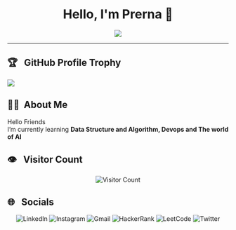 <h1 align="center">Hello, I'm Prerna 👋</h1>

<p align="center">
  <a href="https://github.com/patilprerna/readme-typing-svg">
    <img src="https://readme-typing-svg.herokuapp.com?lines=🤖+AIML+Student+%7C+B.Tech+3rd+Year;✨+Machine+Learning+Explorer;🧠+Neural+Nets+and+Chill!!;📚+Always+Learning+something+new;🌍+AI+for+a+better+future&center=true&width=700&height=75">
  </a>
</p>

---

## 🏆 &nbsp; GitHub Profile Trophy

<img src="https://github-profile-trophy.vercel.app/?username=patilprerna&theme=juicyfresh&no-bg=true" />

## 👨‍💻  &nbsp;About Me 
Hello Friends <br>
I’m currently learning **Data Structure and Algorithm, Devops and The world of AI**
## 👁️ &nbsp; Visitor Count
<p align="center">
  <img src="https://count.getloli.com/get/@patilprerna?theme=rule34" alt="Visitor Count" />
</p>

## 🌐 &nbsp; Socials
<p align="center">
  <a href="https://www.linkedin.com/in/patilprerna/" style="text-decoration: none;">
    <img alt="LinkedIn" src="https://img.shields.io/badge/LinkedIn-0077B5?style=flat&logo=linkedin&logoColor=white" />
  </a>
  <a href="https://www.instagram.com/patil.prernaa/" style="text-decoration: none;">
    <img alt="Instagram" src="https://img.shields.io/badge/Instagram-C13584?style=flat&logo=instagram&logoColor=white" />
  </a>
  <a href="mailto:patilprerna302@gmail.com" style="text-decoration: none;">
    <img alt="Gmail" src="https://img.shields.io/badge/Gmail-E85C50?style=flat&logo=gmail&logoColor=white" />
  </a>
  <a href="https://www.hackerrank.com/profile/patilprerna" style="text-decoration: none;">
    <img alt="HackerRank" src="https://img.shields.io/badge/HackerRank-128341?style=flat&logo=hackerrank&logoColor=white" />
  </a>
  <a href="https://leetcode.com/patilprerna/" style="text-decoration: none;">
    <img alt="LeetCode" src="https://img.shields.io/badge/LeetCode-CC8800?style=flat&logo=leetcode&logoColor=black" />
  </a>
  <a href="https://x.com/prernaa_patil" style="text-decoration: none;">
    <img alt="Twitter" src="https://img.shields.io/badge/Twitter-1DA1F2?style=flat&logo=x&logoColor=white" />
  </a>
</p>

